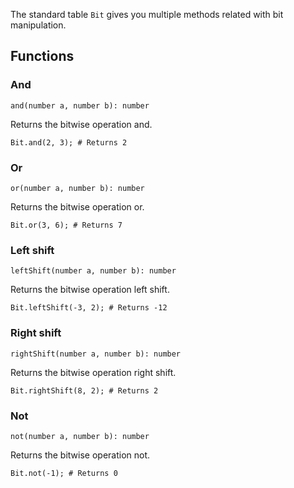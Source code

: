 The standard table `Bit` gives you multiple methods related with bit manipulation.

## Functions

### And

`and(number a, number b): number`

Returns the bitwise operation and.

```borealis
Bit.and(2, 3); # Returns 2
```

### Or

`or(number a, number b): number`

Returns the bitwise operation or.

```borealis
Bit.or(3, 6); # Returns 7
```

### Left shift

`leftShift(number a, number b): number`

Returns the bitwise operation left shift.

```borealis
Bit.leftShift(-3, 2); # Returns -12
```

### Right shift

`rightShift(number a, number b): number`

Returns the bitwise operation right shift.

```borealis
Bit.rightShift(8, 2); # Returns 2
```

### Not

`not(number a, number b): number`

Returns the bitwise operation not.

```borealis
Bit.not(-1); # Returns 0
```
